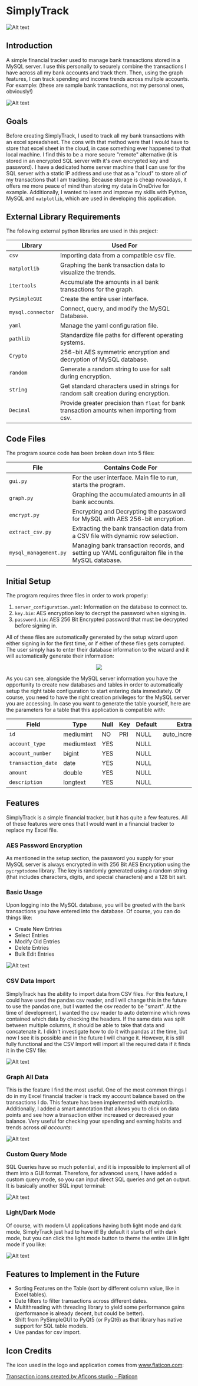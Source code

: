 # SimplyTrack
![Alt text](<SimplyTrack Logo.png>)

## Introduction
A simple financial tracker used to manage bank transactions stored in a MySQL server. I use this personally to securely combine the transactions I have across all my bank accounts and track them. Then, using the graph features, I can track spending and income trends across multiple accounts. For example: (these are sample bank transactions, not my personal ones, obviously!)

![Alt text](main_window.png)

## Goals
Before creating SimplyTrack, I used to track all my bank transactions with an excel spreadsheet. The cons with that method were that I would have to store that excel sheet in the cloud, in case something ever happened to that local machine. I find this to be a more secure "remote" alternative (it is stored in an encrypted SQL server with it's own encrypted key and password). I have a dedicated home server machine that I can use for the SQL server with a static IP address and use that as a "cloud" to store all of my transactions that I am tracking. Because storage is cheap nowadays, it offers me more peace of mind than storing my data in OneDrive for example. Additionally, I wanted to learn and improve my skills with Python, MySQL and `matplotlib`, which are used in developing this application.

## External Library Requirements
The following external python libraries are used in this project:

<div align="center">

| Library           | Used For                                                                                     |
| ----------------- | -------------------------------------------------------------------------------------------- |
| `csv`             | Importing data from a compatible csv file.                                                   |
| `matplotlib`      | Graphing the bank transaction data to visualize the trends.                                  |
| `itertools`       | Accumulate the amounts in all bank transactions for the graph.                               |
| `PySimpleGUI`     | Create the entire user interface.                                                            |
| `mysql.connector` | Connect, query, and modify the MySQL Database.                                               |
| `yaml`            | Manage the yaml configuration file.                                                          |
| `pathlib`         | Standardize file paths for different operating systems.                                      |
| `Crypto`          | 256-bit AES symmetric encryption and decryption of MySQL database.                           |
| `random`          | Generate a random string to use for salt during encryption.                                  |
| `string`          | Get standard characters used in strings for random salt creation during encryption.          |
| `Decimal`         | Provide greater precision than `float` for bank transaction amounts when importing from csv. |

</div>

## Code Files
The program source code has been broken down into 5 files:

<div align="center">

| File                  | Contains Code For                                                                                |
| --------------------- | ------------------------------------------------------------------------------------------------ |
| `gui.py`              | For the user interface. Main file to run, starts the program.                                    |
| `graph.py`            | Graphing the accumulated amounts in all bank accounts.                                           |
| `encrypt.py`          | Encrypting and Decrypting the password for MySQL with AES 256-bit encryption.                    |
| `extract_csv.py`      | Extracting the bank transaction data from a CSV file with dynamic row selection.                 |
| `mysql_management.py` | Managing bank transaction records, and setting up YAML configuraiton file in the MySQL database. |

</div>

## Initial Setup
The program requires three files in order to work properly:
1. `server_configuration.yaml`: Information on the database to connect to.
2. `key.bin`: AES encryption key to decrypt the password when signing in.
3. `password.bin`: AES 256 Bit Encrypted password that must be decrypted before signing in.

All of these files are automatically generated by the setup wizard upon either signing in for the first time, or if either of these files gets corrupted. The user simply has to enter their database information to the wizard and it will automatically generate their information:

<p align="center">
  <img src="initial_setup.png" />
</p>

As you can see, alongside the MySQL server information you have the opportunity to create new databases and tables in order to automatically setup the right table configuration to start entering data immediately. Of course, you need to have the right creation privileges for the MySQL server you are accessing. In case you want to generate the table yourself, here are the parameters for a table that this application is compatible with:

<div align="center">

| Field              | Type       | Null | Key  | Default | Extra          |
| ----------------   | ---------- | ---- | ---- | ------- | -------------- |
| `id`               | mediumint  | NO   | PRI  | NULL    | auto_increment |
| `account_type`     | mediumtext | YES  |      | NULL    |                |
| `account_number`   | bigint     | YES  |      | NULL    |                |
| `transaction_date` | date       | YES  |      | NULL    |                |
| `amount`           | double     | YES  |      | NULL    |                |
| `description`      | longtext   | YES  |      | NULL    |                |

</div>

## Features
SimplyTrack is a simple financial tracker, but it has quite a few features. All of these features were ones that I would want in a financial tracker to replace my Excel file.

### AES Password Encryption
As mentioned in the setup section, the password you supply for your MySQL server is always encrypted in with 256 Bit AES Encryption using the `pycryptodome` library. The key is randomly generated using a random string (that includes characters, digits, and special characters) and a 128 bit salt.

### Basic Usage
Upon logging into the MySQL database, you will be greeted with the bank transactions you have entered into the database. Of course, you can do things like:
* Create New Entries
* Select Entries
* Modify Old Entries
* Delete Entries
* Bulk Edit Entries

![Alt text](modify_entries.png)

### CSV Data Import
SimplyTrack has the ability to import data from CSV files. For this feature, I could have used the pandas csv reader, and I will change this in the future to use the pandas one, but I wanted the csv reader to be "smart". At the time of development, I wanted the csv reader to auto determine which rows contained which data by checking the headers. If the same data was split between multiple columns, it should be able to take that data and concatenate it. I didn't investigate how to do it with pandas at the time, but now I see it is possible and in the future I will change it. However, it is still fully functional and the CSV Import will import all the required data if it finds it in the CSV file:

![Alt text](import_csv_dialog.png)

### Graph All Data

This is the feature I find the most useful. One of the most common things I do in my Excel financial tracker is track my account balance based on the transactions I do. This feature has been implemented with matplotlib. Additionally, I added a smart annotation that allows you to click on data points and see how a transaction either increased or decreased your balance. Very useful for checking your spending and earning habits and trends across *all accounts*:

![Alt text](graph_window.png)

### Custom Query Mode

SQL Queries have so much potential, and it is impossible to implement all of them into a GUI format. Therefore, for advanced users, I have added a custom query mode, so you can input direct SQL queries and get an output. It is basically another SQL input terminal:

![Alt text](custom_query_window.png)

### Light/Dark Mode
Of course, with modern UI applications having both light mode and dark mode, SimplyTrack just had to have it! By default it starts off with dark mode, but you can click the light mode button to theme the entire UI in light mode if you like:

![Alt text](light_mode.png)

## Features to Implement in the Future
* Sorting Features on the Table (sort by different column value, like in Excel tables).
* Date filters to filter transactions across different dates.
* Multithreading with threading library to yield some performance gains (performance is already decent, but could be better).
* Shift from PySimpleGUI to PyQt5 (or PyQt6) as that library has native support for SQL table models.
* Use pandas for csv import.

## Icon Credits
The icon used in the logo and application comes from www.flaticon.com:

<a href="https://www.flaticon.com/free-icons/transaction" title="transaction icons">Transaction icons created by Aficons studio - Flaticon</a>
